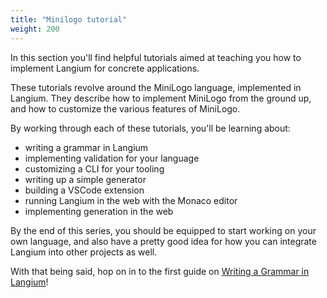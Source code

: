 ```yaml
---
title: "Minilogo tutorial"
weight: 200
---
```


In this section you'll find helpful tutorials aimed at teaching you how to implement Langium for concrete applications.

These tutorials revolve around the MiniLogo language, implemented in Langium. They describe how to implement MiniLogo from the ground up, and how to customize the various features of MiniLogo.

By working through each of these tutorials, you'll be learning about:

- writing a grammar in Langium
- implementing validation for your language
- customizing a CLI for your tooling
- writing up a simple generator
- building a VSCode extension
- running Langium in the web with the Monaco editor
- implementing generation in the web

By the end of this series, you should be equipped to start working on your own language, and also have a pretty good idea for how you can integrate Langium into other projects as well.

With that being said, hop on in to the first guide on [Writing a Grammar in Langium](writing_a_grammar)!
